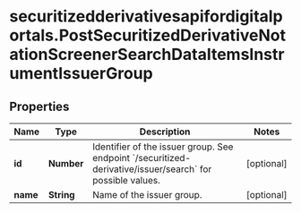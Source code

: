# securitizedderivativesapifordigitalportals.PostSecuritizedDerivativeNotationScreenerSearchDataItemsInstrumentIssuerGroup

## Properties

Name | Type | Description | Notes
------------ | ------------- | ------------- | -------------
**id** | **Number** | Identifier of the issuer group. See endpoint &#x60;/securitized-derivative/issuer/search&#x60; for possible values. | [optional] 
**name** | **String** | Name of the issuer group. | [optional] 


